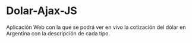 # Dolar-Ajax-JS
Aplicación Web con la que se podrá ver en vivo la cotización del dólar en Argentina con la descripción de cada tipo.
